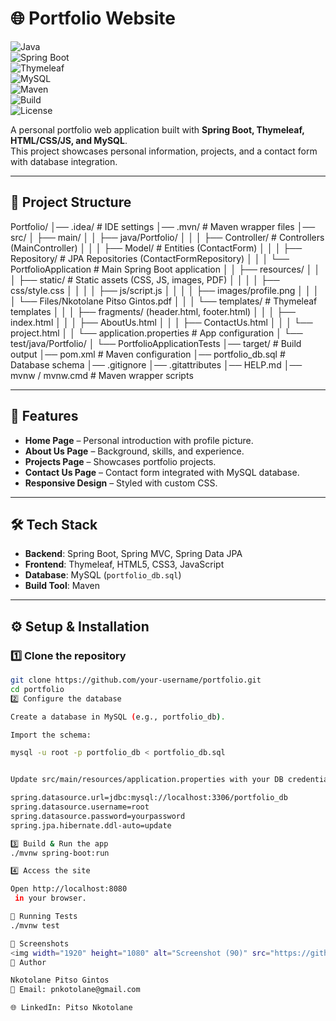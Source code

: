 # 🌐 Portfolio Website  

![Java](https://img.shields.io/badge/Java-17-blue?logo=java&logoColor=white)  
![Spring Boot](https://img.shields.io/badge/Spring_Boot-3.0-green?logo=springboot&logoColor=white)  
![Thymeleaf](https://img.shields.io/badge/Thymeleaf-3.1-brightgreen?logo=thymeleaf&logoColor=white)  
![MySQL](https://img.shields.io/badge/MySQL-8.0-orange?logo=mysql&logoColor=white)  
![Maven](https://img.shields.io/badge/Maven-3.9-red?logo=apachemaven&logoColor=white)  
![Build](https://img.shields.io/badge/build-passing-brightgreen)  
![License](https://img.shields.io/badge/license-MIT-blue)  

A personal portfolio web application built with **Spring Boot, Thymeleaf, HTML/CSS/JS, and MySQL**.  
This project showcases personal information, projects, and a contact form with database integration.  

---

## 📂 Project Structure  

Portfolio/
│── .idea/ # IDE settings
│── .mvn/ # Maven wrapper files
│── src/
│ ├── main/
│ │ ├── java/Portfolio/
│ │ │ ├── Controller/ # Controllers (MainController)
│ │ │ ├── Model/ # Entities (ContactForm)
│ │ │ ├── Repository/ # JPA Repositories (ContactFormRepository)
│ │ │ └── PortfolioApplication # Main Spring Boot application
│ │ ├── resources/
│ │ │ ├── static/ # Static assets (CSS, JS, images, PDF)
│ │ │ │ ├── css/style.css
│ │ │ │ ├── js/script.js
│ │ │ │ ├── images/profile.png
│ │ │ │ └── Files/Nkotolane Pitso Gintos.pdf
│ │ │ └── templates/ # Thymeleaf templates
│ │ │ ├── fragments/ (header.html, footer.html)
│ │ │ ├── index.html
│ │ │ ├── AboutUs.html
│ │ │ ├── ContactUs.html
│ │ │ └── project.html
│ │ └── application.properties # App configuration
│ └── test/java/Portfolio/
│ └── PortfolioApplicationTests
│── target/ # Build output
│── pom.xml # Maven configuration
│── portfolio_db.sql # Database schema
│── .gitignore
│── .gitattributes
│── HELP.md
│── mvnw / mvnw.cmd # Maven wrapper scripts

---

## 🚀 Features  

- **Home Page** – Personal introduction with profile picture.  
- **About Us Page** – Background, skills, and experience.  
- **Projects Page** – Showcases portfolio projects.  
- **Contact Us Page** – Contact form integrated with MySQL database.  
- **Responsive Design** – Styled with custom CSS.  

---

## 🛠️ Tech Stack  

- **Backend**: Spring Boot, Spring MVC, Spring Data JPA  
- **Frontend**: Thymeleaf, HTML5, CSS3, JavaScript  
- **Database**: MySQL (`portfolio_db.sql`)  
- **Build Tool**: Maven  

---

## ⚙️ Setup & Installation  

### 1️⃣ Clone the repository  

```bash
git clone https://github.com/your-username/portfolio.git
cd portfolio
2️⃣ Configure the database

Create a database in MySQL (e.g., portfolio_db).

Import the schema:

mysql -u root -p portfolio_db < portfolio_db.sql


Update src/main/resources/application.properties with your DB credentials:

spring.datasource.url=jdbc:mysql://localhost:3306/portfolio_db
spring.datasource.username=root
spring.datasource.password=yourpassword
spring.jpa.hibernate.ddl-auto=update

3️⃣ Build & Run the app
./mvnw spring-boot:run

4️⃣ Access the site

Open http://localhost:8080
 in your browser.

🧪 Running Tests
./mvnw test

📸 Screenshots
<img width="1920" height="1080" alt="Screenshot (90)" src="https://github.com/user-attachments/assets/aed13425-ac0a-4160-84af-18b25f60bb75" /> <img width="1920" height="1080" alt="Screenshot (89)" src="https://github.com/user-attachments/assets/91d9769a-0397-48af-a524-c668af1f6f7d" /> <img width="1920" height="1080" alt="Screenshot (88)" src="https://github.com/user-attachments/assets/b845b5e6-6eed-4637-9ec3-086a7069cdec" /> <img width="1920" height="1080" alt="Screenshot (87)" src="https://github.com/user-attachments/assets/d45d4d59-c386-4447-932b-ebdbc58b177c" /> <img width="1920" height="1080" alt="Screenshot (86)" src="https://github.com/user-attachments/assets/6bbe693e-7f10-4932-92de-4235ae5b2a9f" />
👤 Author

Nkotolane Pitso Gintos
📧 Email: pnkotolane@gmail.com

🌐 LinkedIn: Pitso Nkotolane
